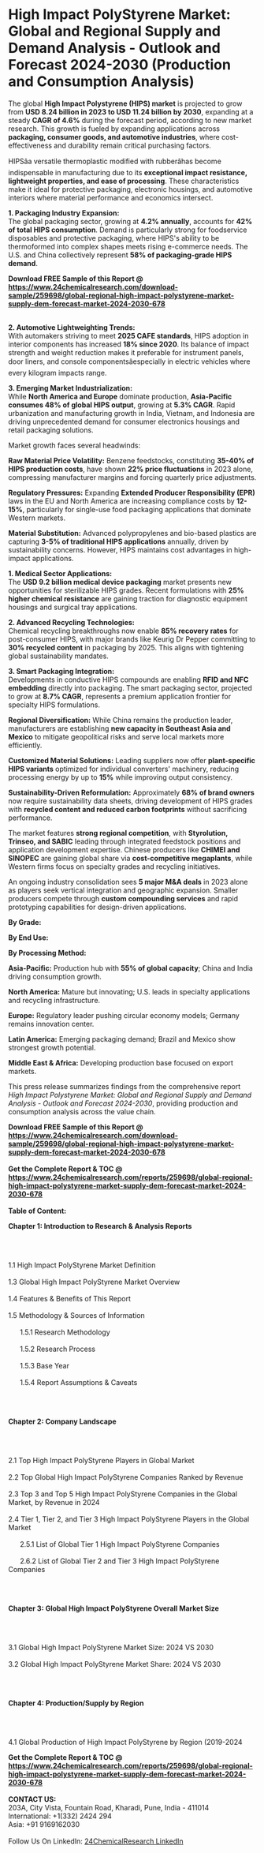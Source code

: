 <h1>High Impact PolyStyrene Market: Global and Regional Supply and Demand Analysis - Outlook and Forecast 2024-2030 (Production and Consumption Analysis)</h1><p>The global <strong>High Impact Polystyrene (HIPS) market</strong> is projected to grow from <strong>USD 8.24 billion in 2023 to USD 11.24 billion by 2030</strong>, expanding at a steady <strong>CAGR of 4.6%</strong> during the forecast period, according to new market research. This growth is fueled by expanding applications across <strong>packaging, consumer goods, and automotive industries</strong>, where cost-effectiveness and durability remain critical purchasing factors.</p><p>HIPSâa versatile thermoplastic modified with rubberâhas become indispensable in manufacturing due to its <strong>exceptional impact resistance, lightweight properties, and ease of processing</strong>. These characteristics make it ideal for protective packaging, electronic housings, and automotive interiors where material performance and economics intersect.</p><p><strong>1. Packaging Industry Expansion:</strong><br>
The global packaging sector, growing at <strong>4.2% annually</strong>, accounts for <strong>42% of total HIPS consumption</strong>. Demand is particularly strong for foodservice disposables and protective packaging, where HIPS's ability to be thermoformed into complex shapes meets rising e-commerce needs. The U.S. and China collectively represent <strong>58% of packaging-grade HIPS demand</strong>.</p><div><b>Download FREE Sample of this Report @ 
            <a href="https://www.24chemicalresearch.com/download-sample/259698/global-regional-high-impact-polystyrene-market-supply-dem-forecast-market-2024-2030-678">
            https://www.24chemicalresearch.com/download-sample/259698/global-regional-high-impact-polystyrene-market-supply-dem-forecast-market-2024-2030-678</a></b></div><br><p><strong>2. Automotive Lightweighting Trends:</strong><br>
With automakers striving to meet <strong>2025 CAFE standards</strong>, HIPS adoption in interior components has increased <strong>18% since 2020</strong>. Its balance of impact strength and weight reduction makes it preferable for instrument panels, door liners, and console componentsâespecially in electric vehicles where every kilogram impacts range.</p><p><strong>3. Emerging Market Industrialization:</strong><br>
While <strong>North America and Europe</strong> dominate production, <strong>Asia-Pacific consumes 48% of global HIPS output</strong>, growing at <strong>5.3% CAGR</strong>. Rapid urbanization and manufacturing growth in India, Vietnam, and Indonesia are driving unprecedented demand for consumer electronics housings and retail packaging solutions.</p><p>Market growth faces several headwinds:</p><p><strong>Raw Material Price Volatility:</strong> Benzene feedstocks, constituting <strong>35-40% of HIPS production costs</strong>, have shown <strong>22% price fluctuations</strong> in 2023 alone, compressing manufacturer margins and forcing quarterly price adjustments.</p><p><strong>Regulatory Pressures:</strong> Expanding <strong>Extended Producer Responsibility (EPR)</strong> laws in the EU and North America are increasing compliance costs by <strong>12-15%</strong>, particularly for single-use food packaging applications that dominate Western markets.</p><p><strong>Material Substitution:</strong> Advanced polypropylenes and bio-based plastics are capturing <strong>3-5% of traditional HIPS applications</strong> annually, driven by sustainability concerns. However, HIPS maintains cost advantages in high-impact applications.</p><p><strong>1. Medical Sector Applications:</strong><br>
The <strong>USD 9.2 billion medical device packaging</strong> market presents new opportunities for sterilizable HIPS grades. Recent formulations with <strong>25% higher chemical resistance</strong> are gaining traction for diagnostic equipment housings and surgical tray applications.</p><p><strong>2. Advanced Recycling Technologies:</strong><br>
Chemical recycling breakthroughs now enable <strong>85% recovery rates</strong> for post-consumer HIPS, with major brands like Keurig Dr Pepper committing to <strong>30% recycled content</strong> in packaging by 2025. This aligns with tightening global sustainability mandates.</p><p><strong>3. Smart Packaging Integration:</strong><br>
Developments in conductive HIPS compounds are enabling <strong>RFID and NFC embedding</strong> directly into packaging. The smart packaging sector, projected to grow at <strong>8.7% CAGR</strong>, represents a premium application frontier for specialty HIPS formulations.</p><p><strong>Regional Diversification:</strong> While China remains the production leader, manufacturers are establishing <strong>new capacity in Southeast Asia and Mexico</strong> to mitigate geopolitical risks and serve local markets more efficiently.</p><p><strong>Customized Material Solutions:</strong> Leading suppliers now offer <strong>plant-specific HIPS variants</strong> optimized for individual converters' machinery, reducing processing energy by up to <strong>15%</strong> while improving output consistency.</p><p><strong>Sustainability-Driven Reformulation:</strong> Approximately <strong>68% of brand owners</strong> now require sustainability data sheets, driving development of HIPS grades with <strong>recycled content and reduced carbon footprints</strong> without sacrificing performance.</p><p>The market features <strong>strong regional competition</strong>, with <strong>Styrolution, Trinseo, and SABIC</strong> leading through integrated feedstock positions and application development expertise. Chinese producers like <strong>CHIMEI and SINOPEC</strong> are gaining global share via <strong>cost-competitive megaplants</strong>, while Western firms focus on specialty grades and recycling initiatives.</p><p>

</p><p>An ongoing industry consolidation sees <strong>5 major M&amp;A deals</strong> in 2023 alone as players seek vertical integration and geographic expansion. Smaller producers compete through <strong>custom compounding services</strong> and rapid prototyping capabilities for design-driven applications.</p><p><strong>By Grade:</strong></p><p><strong>By End Use:</strong></p><p><strong>By Processing Method:</strong></p><p><strong>Asia-Pacific:</strong> Production hub with <strong>55% of global capacity</strong>; China and India driving consumption growth.</p><p><strong>North America:</strong> Mature but innovating; U.S. leads in specialty applications and recycling infrastructure.</p><p><strong>Europe:</strong> Regulatory leader pushing circular economy models; Germany remains innovation center.</p><p><strong>Latin America:</strong> Emerging packaging demand; Brazil and Mexico show strongest growth potential.</p><p><strong>Middle East &amp; Africa:</strong> Developing production base focused on export markets.</p><p>This press release summarizes findings from the comprehensive report <em>High Impact Polystyrene Market: Global and Regional Supply and Demand Analysis - Outlook and Forecast 2024-2030</em>, providing production and consumption analysis across the value chain.</p><div><b>Download FREE Sample of this Report @ 
            <a href="https://www.24chemicalresearch.com/download-sample/259698/global-regional-high-impact-polystyrene-market-supply-dem-forecast-market-2024-2030-678">
            https://www.24chemicalresearch.com/download-sample/259698/global-regional-high-impact-polystyrene-market-supply-dem-forecast-market-2024-2030-678</a></b></div><br><div><b>Get the Complete Report & TOC @ 
            <a href="https://www.24chemicalresearch.com/reports/259698/global-regional-high-impact-polystyrene-market-supply-dem-forecast-market-2024-2030-678">
            https://www.24chemicalresearch.com/reports/259698/global-regional-high-impact-polystyrene-market-supply-dem-forecast-market-2024-2030-678</a></b></div><br>
            <b>Table of Content:</b><p><p><strong>Chapter 1: Introduction to Research &amp; Analysis Reports</strong></p><br />
<br />
<p>1.1 High Impact PolyStyrene Market Definition<br /><br />
1.3 Global High Impact PolyStyrene Market Overview<br /><br />
1.4 Features &amp; Benefits of This Report<br /><br />
1.5 Methodology &amp; Sources of Information<br /><br />
&nbsp;&nbsp;&nbsp;&nbsp;&nbsp; 1.5.1 Research Methodology<br /><br />
&nbsp;&nbsp;&nbsp;&nbsp;&nbsp; 1.5.2 Research Process<br /><br />
&nbsp;&nbsp;&nbsp;&nbsp;&nbsp; 1.5.3 Base Year<br /><br />
&nbsp;&nbsp;&nbsp;&nbsp;&nbsp; 1.5.4 Report Assumptions &amp; Caveats</p><br />
<br />
<p><strong>Chapter 2: Company Landscape</strong></p><br />
<br />
<p>2.1 Top High Impact PolyStyrene Players in Global Market<br /><br />
2.2 Top Global High Impact PolyStyrene Companies Ranked by Revenue<br /><br />
2.3 Top 3 and Top 5 High Impact PolyStyrene Companies in the Global Market, by Revenue in 2024<br /><br />
2.4 Tier 1, Tier 2, and Tier 3 High Impact PolyStyrene Players in the Global Market<br /><br />
&nbsp;&nbsp;&nbsp;&nbsp;&nbsp; 2.5.1 List of Global Tier 1 High Impact PolyStyrene Companies<br /><br />
&nbsp;&nbsp;&nbsp;&nbsp;&nbsp; 2.6.2 List of Global Tier 2 and Tier 3 High Impact PolyStyrene Companies</p><br />
<br />
<p><strong>Chapter 3: Global High Impact PolyStyrene Overall Market Size</strong></p><br />
<br />
<p>3.1 Global High Impact PolyStyrene Market Size: 2024 VS 2030<br /><br />
3.2 Global High Impact PolyStyrene Market Share: 2024 VS 2030</p><br />
<br />
<p><strong>Chapter 4: Production/Supply by Region</strong></p><br />
<br />
<p>4.1 Global Production of High Impact PolyStyrene by Region (2019-2024</p><div><b>Get the Complete Report & TOC @ 
            <a href="https://www.24chemicalresearch.com/reports/259698/global-regional-high-impact-polystyrene-market-supply-dem-forecast-market-2024-2030-678">
            https://www.24chemicalresearch.com/reports/259698/global-regional-high-impact-polystyrene-market-supply-dem-forecast-market-2024-2030-678</a></b></div><br><b>CONTACT US:</b><br>
            203A, City Vista, Fountain Road, Kharadi, Pune, India - 411014<br>
            International: +1(332) 2424 294<br>
            Asia: +91 9169162030 <br><br>
            Follow Us On LinkedIn: <a href="https://www.linkedin.com/company/24chemicalresearch/">24ChemicalResearch LinkedIn</a>